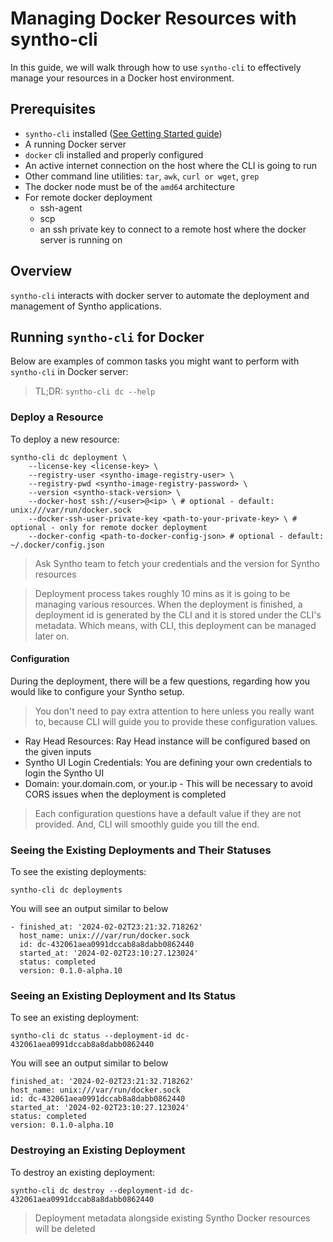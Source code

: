 # Managing Docker Resources with syntho-cli

In this guide, we will walk through how to use `syntho-cli` to effectively manage your resources in a 
Docker host environment.

## Prerequisites

* `syntho-cli` installed ([See Getting Started guide](./getting-started.md))
* A running Docker server
* `docker` cli installed and properly configured
* An active internet connection on the host where the CLI is going to run
* Other command line utilities: `tar`, `awk`, `curl or wget`, `grep`
* The docker node must be of the `amd64` architecture
* For remote docker deployment
    * ssh-agent
    * scp
    * an ssh private key to connect to a remote host where the docker server is running on


## Overview

`syntho-cli` interacts with docker server to automate the deployment and management of Syntho applications.

## Running `syntho-cli` for Docker

Below are examples of common tasks you might want to perform with `syntho-cli` in Docker server:

> TL;DR: `syntho-cli dc --help`

### Deploy a Resource

To deploy a new resource:


```
syntho-cli dc deployment \
    --license-key <license-key> \
    --registry-user <syntho-image-registry-user> \
    --registry-pwd <syntho-image-registry-password> \
    --version <syntho-stack-version> \
    --docker-host ssh://<user>@<ip> \ # optional - default: unix:///var/run/docker.sock
    --docker-ssh-user-private-key <path-to-your-private-key> \ # optional - only for remote docker deployment
    --docker-config <path-to-docker-config-json> # optional - default: ~/.docker/config.json
```

> Ask Syntho team to fetch your credentials and the version for Syntho resources

> Deployment process takes roughly 10 mins as it is going to be managing various resources.
> When the deployment is finished, a deployment id is generated by the CLI and it is stored under
> the CLI's metadata. Which means, with CLI, this deployment can be managed later on.

#### Configuration

During the deployment, there will be a few questions, regarding how you would like to configure
your Syntho setup.

> You don't need to pay extra attention to here unless you really want to, because CLI will guide you
 to provide these configuration values.

- Ray Head Resources: Ray Head instance will be configured based on the given inputs
- Syntho UI Login Credentials: You are defining your own credentials to login the Syntho UI
- Domain: your.domain.com, or your.ip - This will be necessary to avoid CORS issues when the
  deployment is completed

> Each configuration questions have a default value if they are not provided. And, CLI will
> smoothly guide you till the end.


### Seeing the Existing Deployments and Their Statuses

To see the existing deployments:

```
syntho-cli dc deployments
```

You will see an output similar to below

```
- finished_at: '2024-02-02T23:21:32.718262'
  host_name: unix:///var/run/docker.sock
  id: dc-432061aea0991dccab8a8dabb0862440
  started_at: '2024-02-02T23:10:27.123024'
  status: completed
  version: 0.1.0-alpha.10

```

### Seeing an Existing Deployment and Its Status

To see an existing deployment:

```
syntho-cli dc status --deployment-id dc-432061aea0991dccab8a8dabb0862440
```

You will see an output similar to below

```
finished_at: '2024-02-02T23:21:32.718262'
host_name: unix:///var/run/docker.sock
id: dc-432061aea0991dccab8a8dabb0862440
started_at: '2024-02-02T23:10:27.123024'
status: completed
version: 0.1.0-alpha.10

```

### Destroying an Existing Deployment

To destroy an existing deployment:

```
syntho-cli dc destroy --deployment-id dc-432061aea0991dccab8a8dabb0862440
```

> Deployment metadata alongside existing Syntho Docker resources will be deleted
